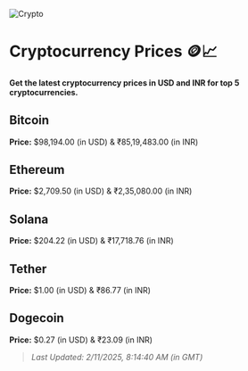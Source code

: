 
![Crypto](https://www.techguide.com.au/wp-content/uploads/2020/11/crypto3.jpeg)

# Cryptocurrency Prices 🪙📈

#### Get the latest cryptocurrency prices in USD and INR for top 5 cryptocurrencies.

## Bitcoin

**Price:** $98,194.00 (in USD) & ₹85,19,483.00 (in INR)

## Ethereum

**Price:** $2,709.50 (in USD) & ₹2,35,080.00 (in INR)

## Solana

**Price:** $204.22 (in USD) & ₹17,718.76 (in INR)

## Tether

**Price:** $1.00 (in USD) & ₹86.77 (in INR)

## Dogecoin

**Price:** $0.27 (in USD) & ₹23.09 (in INR)

> _Last Updated: 2/11/2025, 8:14:40 AM (in GMT)_
